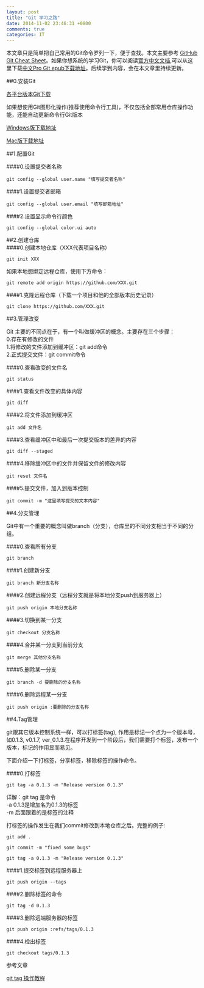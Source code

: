 ```yaml
---
layout: post
title: "Git 学习之路"
date: 2014-11-02 23:46:31 +0800
comments: true
categories: IT
---
```


本文章只是简单把自己常用的Git命令罗列一下，便于查找。本文主要参考 [GitHub Git Cheat Sheet](https://training.github.com/kit/downloads/github-git-cheat-sheet.pdf)。如果你想系统的学习Git，你可以阅读[官方中文文档](http://git-scm.com/doc),可以从这里下载[中文Pro Git epub下载地址](http://pan.baidu.com/s/1c0xUk3e)。后续学到内容，会在本文章里持续更新。  

##0.安装Git

[各平台版本Git下载](http://git-scm.com/downloads) 

如果想使用Git图形化操作(推荐使用命令行工具)，不仅包括全部常用仓库操作功能，还能自动更新命令行Git版本  

[Windows版下载地址](https://windows.github.com)   

[Mac版下载地址](https://mac.github.com)  

##1.配置Git   

####0.设置提交者名称
```
git config --global user.name "填写提交者名称"  
```
####1.设置提交者邮箱
```
git config --global user.email "填写邮箱地址"  
```
####2.设置显示命令行颜色  
```
git config --global color.ui auto
```

##2.创建仓库  
####0.创建本地仓库（XXX代表项目名称）  
```
git init XXX  
```
如果本地想绑定远程仓库，使用下方命令：  
```
git remote add origin https://github.com/XXX.git
```
####1.克隆远程仓库（下载一个项目和他的全部版本历史记录）  
```
git clone https://github.com/XXX.git
```


##3.管理改变

Git 主要的不同点在于，有一个叫做缓冲区的概念。主要存在三个步骤：  
0.存在有修改的文件  
1.将修改的文件添加到缓冲区：git add命令  
2.正式提交文件：git commit命令  

####0.查看改变的文件名  
```
git status
```
####1.查看文件改变的具体内容  
```
git diff
```
####2.将文件添加到缓冲区  
```
git add 文件名
```
####3.查看缓冲区中和最后一次提交版本的差异的内容  
```
git diff --staged
```
####4.移除缓冲区中的文件并保留文件的修改内容
```
git reset 文件名
```
####5.提交文件，加入到版本控制
```
git commit -m "这里填写提交的文本内容"
```
##4.分支管理

Git中有一个重要的概念叫做branch（分支），仓库里的不同分支相当于不同的分组。  

####0.查看所有分支
```
git branch
```
####1.创建新分支
```
git branch 新分支名称
```
####2.创建远程分支（远程分支就是将本地分支push到服务器上）
```
git push origin 本地分支名称
```
####3.切换到某一分支
```
git checkout 分支名称
```
####4.合并某一分支到当前分支
```
git merge 其他分支名称
```
####5.删除某一分支
```
git branch -d 要删除的分支名称
```
####6.删除远程某一分支
```
git push origin :要删除的分支名称
````

##4.Tag管理  

git跟其它版本控制系统一样，可以打标签(tag), 作用是标记一个点为一个版本号，如0.1.3, v0.1.7, ver_0.1.3.在程序开发到一个阶段后，我们需要打个标签，发布一个版本，标记的作用显而易见。

下面介绍一下打标签，分享标签，移除标签的操作命令。

####0.打标签
```
git tag -a 0.1.3 -m "Release version 0.1.3"
```
详解：git tag 是命令  
-a 0.1.3是增加名为0.1.3的标签  
-m 后面跟着的是标签的注释  

打标签的操作发生在我们commit修改到本地仓库之后。完整的例子:
```
git add .

git commit -m "fixed some bugs"

git tag -a 0.1.3 -m "Release version 0.1.3"
```

####1.提交标签到远程服务器上
```
git push origin --tags
```

####2.删除标签的命令
```
git tag -d 0.1.3
```
####3.删除远端服务器的标签
```
git push origin :refs/tags/0.1.3
```
####4.检出标签
```
git checkout tags/0.1.3
```

参考文章  

[git tag 操作教程](http://www.360doc.com/content/11/1115/16/2036337_164561697.shtml)